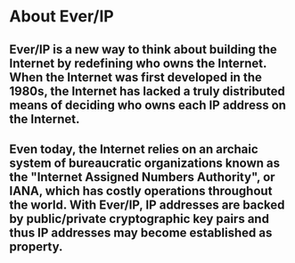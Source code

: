 # About Ever/IP

## Ever/IP is a new way to think about building the Internet by redefining who owns the Internet. When the Internet was first developed in the 1980s, the Internet has lacked a truly distributed means of deciding who owns each IP address on the Internet.

## Even today, the Internet relies on an archaic system of bureaucratic organizations known as the "Internet Assigned Numbers Authority", or IANA, which has costly operations throughout the world. With Ever/IP, IP addresses are backed by public/private cryptographic key pairs and thus IP addresses may become established as property.
